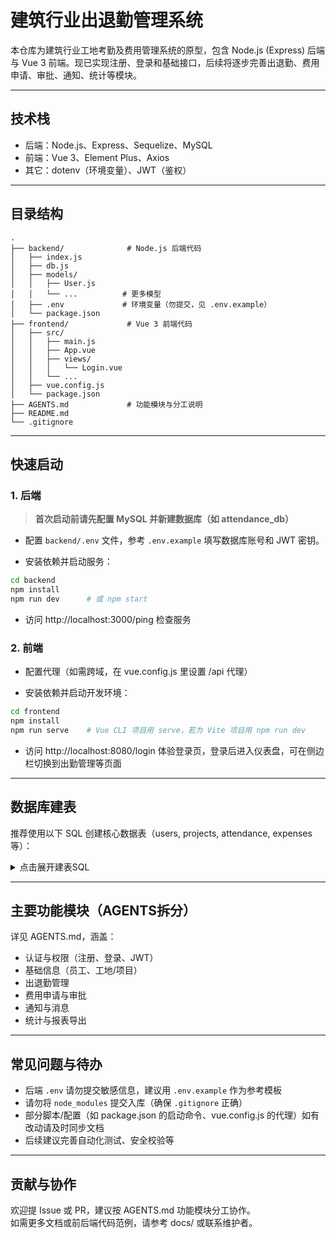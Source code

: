 # 建筑行业出退勤管理系统

本仓库为建筑行业工地考勤及费用管理系统的原型，包含 Node.js (Express) 后端与 Vue 3 前端。现已实现注册、登录和基础接口，后续将逐步完善出退勤、费用申请、审批、通知、统计等模块。

---

## 技术栈

- 后端：Node.js、Express、Sequelize、MySQL
- 前端：Vue 3、Element Plus、Axios
- 其它：dotenv（环境变量）、JWT（鉴权）

---

## 目录结构

```
.
├── backend/              # Node.js 后端代码
│   ├── index.js
│   ├── db.js
│   ├── models/
│   │   ├── User.js
│   │   └── ...          # 更多模型
│   ├── .env             # 环境变量（勿提交，见 .env.example）
│   └── package.json
├── frontend/             # Vue 3 前端代码
│   ├── src/
│   │   ├── main.js
│   │   ├── App.vue
│   │   ├── views/
│   │   │   └── Login.vue
│   │   └── ...
│   ├── vue.config.js
│   └── package.json
├── AGENTS.md             # 功能模块与分工说明
├── README.md
└── .gitignore
```

---

## 快速启动

### 1. 后端

> **首次启动前请先配置 MySQL 并新建数据库（如 attendance_db）**

- 配置 `backend/.env` 文件，参考 `.env.example` 填写数据库账号和 JWT 密钥。

- 安装依赖并启动服务：

```bash
cd backend
npm install
npm run dev      # 或 npm start
```

- 访问 http://localhost:3000/ping 检查服务

### 2. 前端

- 配置代理（如需跨域，在 vue.config.js 里设置 /api 代理）

- 安装依赖并启动开发环境：

```bash
cd frontend
npm install
npm run serve    # Vue CLI 项目用 serve，若为 Vite 项目用 npm run dev
```

- 访问 http://localhost:8080/login 体验登录页，登录后进入仪表盘，可在侧边栏切换到出勤管理等页面

---

## 数据库建表

推荐使用以下 SQL 创建核心数据表（users, projects, attendance, expenses 等）：

<details>
<summary>点击展开建表SQL</summary>

```sql
CREATE TABLE users (
    id INT AUTO_INCREMENT PRIMARY KEY,
    username VARCHAR(50) NOT NULL UNIQUE,
    password VARCHAR(255) NOT NULL,
    role VARCHAR(20) NOT NULL DEFAULT 'employee',
    real_name VARCHAR(50),
    phone VARCHAR(20),
    created_at DATETIME DEFAULT CURRENT_TIMESTAMP,
    updated_at DATETIME DEFAULT CURRENT_TIMESTAMP ON UPDATE CURRENT_TIMESTAMP
);

CREATE TABLE projects (
    id INT AUTO_INCREMENT PRIMARY KEY,
    name VARCHAR(100) NOT NULL,
    category VARCHAR(20),
    address VARCHAR(255),
    description VARCHAR(255),
    status VARCHAR(20) DEFAULT 'active',
    created_at DATETIME DEFAULT CURRENT_TIMESTAMP,
    updated_at DATETIME DEFAULT CURRENT_TIMESTAMP ON UPDATE CURRENT_TIMESTAMP
);

CREATE TABLE attendance (
    id INT AUTO_INCREMENT PRIMARY KEY,
    user_id INT NOT NULL,
    project_id INT NOT NULL,
    check_in DATETIME,
    check_out DATETIME,
    day_wage DECIMAL(10,2),
    note VARCHAR(255),
    created_at DATETIME DEFAULT CURRENT_TIMESTAMP,
    updated_at DATETIME DEFAULT CURRENT_TIMESTAMP ON UPDATE CURRENT_TIMESTAMP,
    CONSTRAINT fk_attendance_user FOREIGN KEY (user_id) REFERENCES users(id) ON DELETE CASCADE,
    CONSTRAINT fk_attendance_project FOREIGN KEY (project_id) REFERENCES projects(id) ON DELETE CASCADE
);

CREATE TABLE expenses (
    id INT AUTO_INCREMENT PRIMARY KEY,
    user_id INT NOT NULL,
    project_id INT NOT NULL,
    type VARCHAR(20) NOT NULL,
    amount DECIMAL(10,2) NOT NULL,
    description VARCHAR(255),
    status VARCHAR(20) DEFAULT 'pending',
    applied_at DATETIME DEFAULT CURRENT_TIMESTAMP,
    approved_at DATETIME,
    approver_id INT,
    created_at DATETIME DEFAULT CURRENT_TIMESTAMP,
    updated_at DATETIME DEFAULT CURRENT_TIMESTAMP ON UPDATE CURRENT_TIMESTAMP,
    CONSTRAINT fk_expenses_user FOREIGN KEY (user_id) REFERENCES users(id) ON DELETE CASCADE,
    CONSTRAINT fk_expenses_project FOREIGN KEY (project_id) REFERENCES projects(id) ON DELETE CASCADE,
    CONSTRAINT fk_expenses_approver FOREIGN KEY (approver_id) REFERENCES users(id) ON DELETE SET NULL
);
```
</details>

---

## 主要功能模块（AGENTS拆分）

详见 AGENTS.md，涵盖：
- 认证与权限（注册、登录、JWT）
- 基础信息（员工、工地/项目）
- 出退勤管理
- 费用申请与审批
- 通知与消息
- 统计与报表导出

---

## 常见问题与待办

- 后端 `.env` 请勿提交敏感信息，建议用 `.env.example` 作为参考模板
- 请勿将 `node_modules` 提交入库（确保 `.gitignore` 正确）
- 部分脚本/配置（如 package.json 的启动命令、vue.config.js 的代理）如有改动请及时同步文档
- 后续建议完善自动化测试、安全校验等

---

## 贡献与协作

欢迎提 Issue 或 PR，建议按 AGENTS.md 功能模块分工协作。  
如需更多文档或前后端代码范例，请参考 docs/ 或联系维护者。
